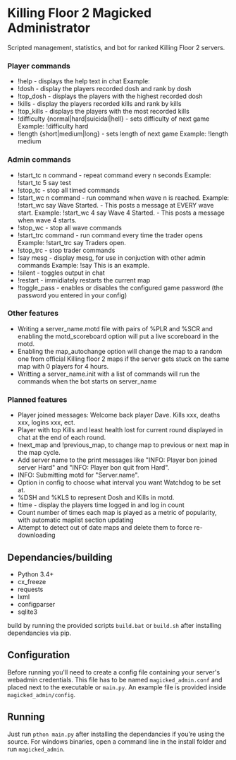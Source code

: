 # Killing Floor 2 Magicked Administrator
Scripted management, statistics, and bot for ranked Killing Floor 2 servers.

### Player commands
* !help - displays the help text in chat   Example:
* !dosh - display the players recorded dosh and rank by dosh
* !top\_dosh - displays the players with the highest recorded dosh
* !kills - display the players recorded kills and rank by kills
* !top\_kills - displays the players with the most recorded kills
* !difficulty {normal|hard|suicidal|hell} - sets difficulty of next game    Example: !difficulty hard
* !length {short|medium|long} - sets length of next game                    Example: !length medium

### Admin commands
* !start\_tc n command - repeat command every n seconds                                                                  Example: !start\_tc 5 say test
* !stop\_tc - stop all timed commands
* !start\_wc n command - run command when wave n is reached.                                                             Example: !start\_wc say Wave Started. - This posts a message at EVERY wave start.                                        Example: !start\_wc 4 say Wave 4 Started. - This posts a message when wave 4 starts.
* !stop\_wc - stop all wave commands
* !start\_trc command - run command every time the trader opens                                                          Example: !start\_trc say Traders open.
* !stop\_trc - stop trader commands
* !say mesg - display mesg, for use in conjuction with other admin commands                                              Example: !say This is an example.
* !silent - toggles output in chat
* !restart - immidiately restarts the current map
* !toggle\_pass - enables or disables the configured game password (the password you entered in your config)

### Other features
* Writing a server_name.motd file with pairs of %PLR and %SCR and enabling the motd_scoreboard option will put a live scoreboard             in the motd.
* Enabling the map_autochange option will change the map to a random one from official Killing floor 2 maps if the server gets stuck on the same map with 0 players for 4 hours.
* Writting a server_name.init with a list of commands will run the commands when the bot starts on server_name

### Planned features
* Player joined messages: Welcome back player Dave. Kills xxx, deaths xxx, logins xxx, ect.
* Player with top Kills and least health lost for current round displayed in chat at the end of each round.
* !next_map and !previous_map, to change map to previous or next map in the map cycle.
* Add server name to the print messages like "INFO: Player bon joined server Hard" and "INFO: Player bon quit from Hard".
* INFO: Submitting motd for "Server.name".
* Option in config to choose what interval you want Watchdog to be set at.
* %DSH and %KLS to represent Dosh and Kills in motd.
* !time - display the players time logged in and log in count
* Count number of times each map is played as a metric of popularity, with automatic maplist section updating
* Attempt to detect out of date maps and delete them to force re-downloading

## Dependancies/building
* Python 3.4+
* cx_freeze
* requests
* lxml
* configparser
* sqlite3

build by running the provided scripts `build.bat` or `build.sh` after installing dependancies via pip.

## Configuration
Before running you'll need to create a config file containing your server's webadmin credentials. This file has to be named `magicked_admin.conf` and placed next to the executable or `main.py`. An example file is provided inside `magicked_admin/config`.

## Running
Just run `pthon main.py` after installing the dependancies if you're using the source.
For windows binaries, open a command line in the install folder and run `magicked_admin`.
